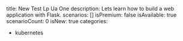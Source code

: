 title: New Test Lp Ua One
description: Lets learn how to build a web application with Flask.
scenarios: []
isPremium: false
isAvailable: true
scenarioCount: 0
isNew: true
categories: 
  - kubernetes


